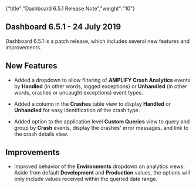 {"title":"Dashboard 6.5.1 Release Note","weight":"10"}

## Dashboard 6.5.1 - 24 July 2019

Dashboard 6.5.1 is a patch release, which includes several new features and improvements.

## New Features

* Added a dropdown to allow filtering of **AMPLIFY Crash Analytics** events by **Handled** (in other words, logged exceptions) or **Unhandled** (in other words, crashes or uncaught exceptions) event types.

* Added a column in the **Crashes** table view to display **Handled** or **Unhandled** for easy identification of the crash type.

* Added option to the application level **Custom Queries** view to query and group by **Crash** events, display the crashes' error messages, and link to the crash details view.

## Improvements

* Improved behavior of the **Environments** dropdown on analytics views. Aside from default **Development** and **Production** values, the options will only include values received within the queried date range.
